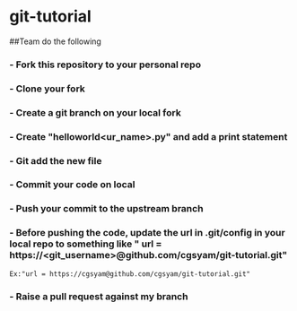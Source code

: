 # git-tutorial
##Team do the following

### - Fork this repository to your personal repo
### - Clone your fork
### - Create a git branch on your local fork
### - Create "helloworld<ur_name>.py" and add a print statement
### - Git add the new file
### - Commit your code on local
### - Push your commit to the upstream branch
### - Before pushing the code, update the url in .git/config in your local repo to something like " url = https://<git_username>@github.com/cgsyam/git-tutorial.git"
    Ex:"url = https://cgsyam@github.com/cgsyam/git-tutorial.git"
### - Raise a pull request against my branch
